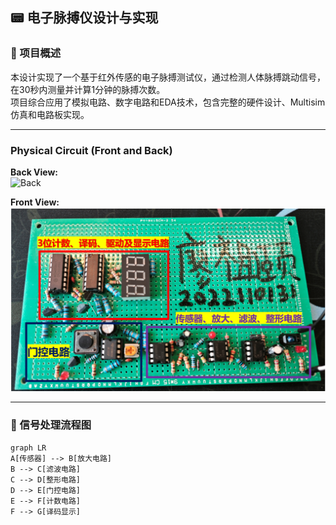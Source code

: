 ## 📟 电子脉搏仪设计与实现

### 📌 项目概述

本设计实现了一个基于红外传感的电子脉搏测试仪，通过检测人体脉搏跳动信号，在30秒内测量并计算1分钟的脉搏次数。  
项目综合应用了模拟电路、数字电路和EDA技术，包含完整的硬件设计、Multisim仿真和电路板实现。

---
### Physical Circuit (Front and Back)

**Back View:**  
![Back](./physical%20circuit_back.jpg)

**Front View:**  
![Front](./physical%20circuit_front.jpg)

---
### 🔧 信号处理流程图

```mermaid
graph LR
A[传感器] --> B[放大电路]
B --> C[滤波电路]
C --> D[整形电路]
D --> E[门控电路]
E --> F[计数电路]
F --> G[译码显示]
